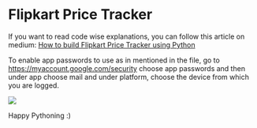 # Flipkart Price Tracker 

If you want to read code wise explanations, you can follow this article on medium:   [How to build Flipkart Price Tracker using Python](https://medium.com/@mukundmadhav/build-flipkart-price-tracker-using-python-b2271aa41987 "How to build Flipkart Price Tracker using Python")

To enable app passwords to use as in mentioned in the file, go  to https://myaccount.google.com/security choose app passwords and then under app choose mail and under platform, choose the device from which you are logged.

![](https://i.ibb.co/QKpMJ6V/Capture.png)

Happy Pythoning :)

